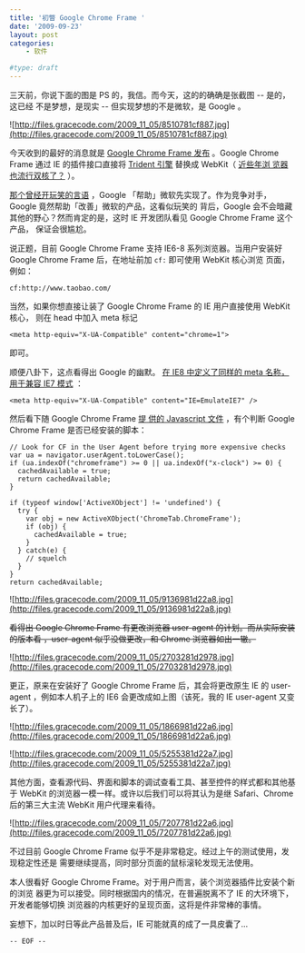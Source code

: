 ```yaml
---
title: '初瞥 Google Chrome Frame '
date: '2009-09-23'
layout: post
categories:
    - 软件

#type: draft
---
```


三天前，你说下面的图是 PS 的，我信。而今天，这的的确确是张截图 -- 是的，这已经 不是梦想，是现实 -- 但实现梦想的不是微软，是 Google 。

![http://files.gracecode.com/2009_11_05/8510781cf887.jpg](http://files.gracecode.com/2009_11_05/8510781cf887.jpg)

今天收到的最好的消息就是  [Google Chrome Frame 发布](http://code.google.com/chrome/chromeframe/) 。Google Chrome Frame 通过 IE 的插件接口直接将  [Trident 引擎](http://zh.wikipedia.org/zh-cn/Trident) 替换成 WebKit（ [近些年浏 览器也流行双核了？](http://www.ithov.com/Article/tradeapply/optimize/86908.shtml) ）。

 [那个曾经开玩笑的言语](http://www.yeeyan.com/articles/view/45510/17484) ，Google 「帮助」微软先实现了。作为竞争对手，Google 竟然帮助「改善」微软的产品，这看似玩笑的 背后，Google 会不会暗藏其他的野心？然而肯定的是，这时 IE 开发团队看见 Google Chrome Frame 这个产品， 保证会很尴尬。

说正题，目前 Google Chrome Frame 支持 IE6-8 系列浏览器。当用户安装好 Google Chrome Frame 后，在地址前加 `cf:` 即可使用 WebKit 核心浏览 页面，例如：

    cf:http://www.taobao.com/

当然，如果你想直接让装了 Google Chrome Frame  的 IE 用户直接使用 WebKit 核心， 则在 head 中加入 meta 标记

    <meta http-equiv="X-UA-Compatible" content="chrome=1">

即可。

顺便八卦下，这点看得出 Google 的幽默。  [在 IE8 中定义了同样的 meta 名称，用于兼容 IE7 模式](http://blogs.msdn.com/ie/archive/2008/06/10/introducing-ie-emulateie7.aspx) ：

    <meta http-equiv="X-UA-Compatible" content="IE=EmulateIE7" />

然后看下随 Google Chrome Frame  [提 供的 Javascript 文件](http://ajax.googleapis.com/ajax/libs/chrome-frame/1/CFInstall.js) ，有个判断 Google Chrome Frame 是否已经安装的脚本：

```
// Look for CF in the User Agent before trying more expensive checks
var ua = navigator.userAgent.toLowerCase();
if (ua.indexOf("chromeframe") >= 0 || ua.indexOf("x-clock") >= 0) {
  cachedAvailable = true;
  return cachedAvailable;
}

if (typeof window['ActiveXObject'] != 'undefined') {
  try {
    var obj = new ActiveXObject('ChromeTab.ChromeFrame');
    if (obj) {
      cachedAvailable = true;
    }
  } catch(e) {
    // squelch
  }
}
return cachedAvailable;
```

![http://files.gracecode.com/2009_11_05/9136981d22a8.jpg](http://files.gracecode.com/2009_11_05/9136981d22a8.jpg)

<del>看得出 Google Chrome Frame 有更改浏览器 user-agent 的计划。而从实际安装的版本看 ，user-agent 似乎没做更改，和 Chrome 浏览器如出一辙。</del>

![http://files.gracecode.com/2009_11_05/2703281d2978.jpg](http://files.gracecode.com/2009_11_05/2703281d2978.jpg)

更正，原来在安装好了 Google Chrome Frame 后，其会将更改原生 IE 的 user-agent ，例如本人机子上的 IE6 会更改成如上图（该死，我的 IE user-agent 又变长了）。

![http://files.gracecode.com/2009_11_05/1866981d22a6.jpg](http://files.gracecode.com/2009_11_05/1866981d22a6.jpg)

![http://files.gracecode.com/2009_11_05/5255381d22a7.jpg](http://files.gracecode.com/2009_11_05/5255381d22a7.jpg)

其他方面，查看源代码、界面和脚本的调试查看工具、甚至控件的样式都和其他基于 WebKit 的浏览器一模一样。或许以后我们可以将其认为是继 Safari、Chrome 后的第三大主流 WebKit 用户代理来看待。

![http://files.gracecode.com/2009_11_05/7207781d22a6.jpg](http://files.gracecode.com/2009_11_05/7207781d22a6.jpg)

不过目前 Google Chrome Frame 似乎不是非常稳定。经过上午的测试使用，发现稳定性还是 需要继续提高，同时部分页面的鼠标滚轮发现无法使用。

本人很看好 Google Chrome Frame。对于用户而言，装个浏览器插件比安装个新的浏览 器更为可以接受。同时根据国内的情况，在普遍脱离不了 IE 的大环境下，开发者能够切换 浏览器的内核更好的呈现页面，这将是件非常棒的事情。

妄想下，加以时日等此产品普及后，IE 可能就真的成了一具皮囊了…

`-- EOF --`
